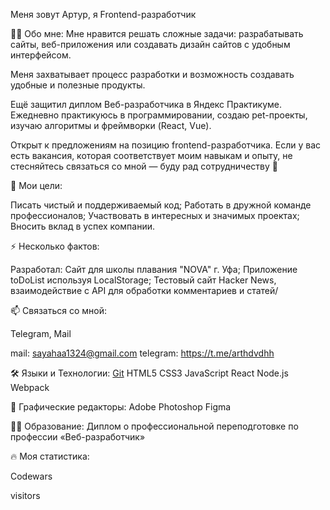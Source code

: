 Меня зовут Артур, я Frontend-разработчик 

👩‍💻 Обо мне:
Мне нравится решать сложные задачи: разрабатывать сайты, веб-приложения или создавать дизайн сайтов с удобным интерфейсом.

Меня захватывает процесс разработки и возможность создавать удобные и полезные продукты.

Ещё защитил диплом Веб-разработчика в Яндекс Практикуме. Ежедневно практикуюсь в программировании, создаю pet-проекты, изучаю алгоритмы и фреймворки (React, Vue).

Открыт к предложениям на позицию frontend-разработчика. Если у вас есть вакансия, которая соответствует моим навыкам и опыту, не стесняйтесь связаться со мной — буду рад сотрудничеству 🙌

🎯 Мои цели:

Писать чистый и поддерживаемый код;
Работать в дружной команде профессионалов;
Участвовать в интересных и значимых проектах;
Вносить вклад в успех компании.

⚡ Несколько фактов:

Разработал:
Сайт для школы плавания "NOVA" г. Уфа;
Приложение toDoList используя LocalStorage;
Тестовый сайт Hacker News, взаимодействие с API для обработки комментариев и статей/

📫 Cвязаться со мной:

Telegram, Mail

mail: sayahaa1324@gmail.com telegram: https://t.me/arthdvdhh

🛠 Языки и Технологии:
[Git](https://git-scm.com/) HTML5 CSS3 JavaScript React Node.js Webpack

🎨 Графические редакторы:
Adobe Photoshop Figma

👨‍🎓 Образование:
Диплом о профессиональной переподготовке по профессии «Веб-разработчик»

🔥 Моя статистика:
 

Codewars

visitors
